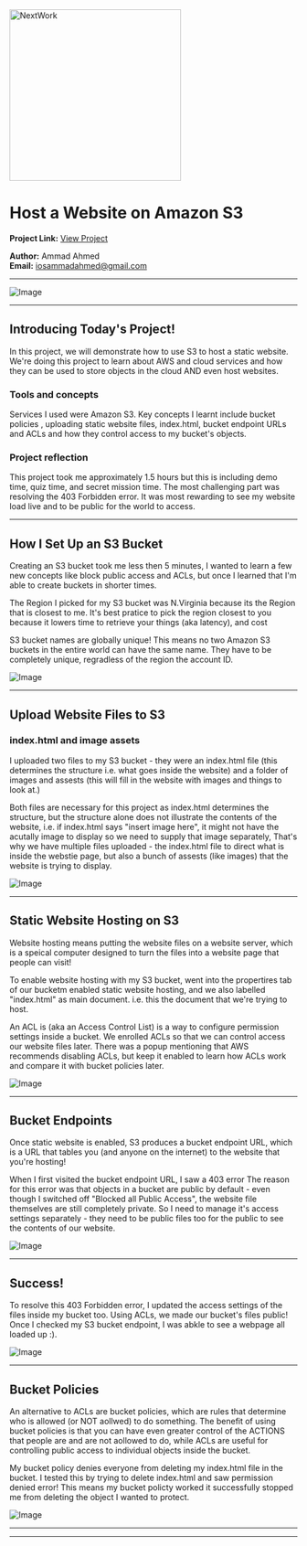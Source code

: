 <img src="https://cdn.prod.website-files.com/677c400686e724409a5a7409/6790ad949cf622dc8dcd9fe4_nextwork-logo-leather.svg" alt="NextWork" width="300" />

# Host a Website on Amazon S3

**Project Link:** [View Project](http://learn.nextwork.org/projects/aws-host-a-website-on-s3)

**Author:** Ammad Ahmed  
**Email:** iosammadahmed@gmail.com

---

![Image](http://learn.nextwork.org/inspired_gold_shy_gazelle/uploads/aws-host-a-website-on-s3_5d4474f9)

---

## Introducing Today's Project!

In this project, we will demonstrate how to use S3 to host a static website. We're doing this project to learn about AWS and cloud services and how they can be used to store objects in the cloud AND even host websites.

### Tools and concepts

Services I used were Amazon S3. Key concepts I learnt include bucket policies , uploading static website files, index.html, bucket endpoint URLs and ACLs and how they control access to my bucket's objects.

### Project reflection

This project took me approximately 1.5 hours but this is including demo time, quiz time, and secret mission time. The most challenging part was resolving the 403 Forbidden error. It was most rewarding to see my website load live and to be public for the world to access.

---

## How I Set Up an S3 Bucket

Creating an S3 bucket took me less then 5 minutes, I wanted to learn a few new concepts like block public access and ACLs, but once I learned that I'm able to create buckets in shorter times.

The Region I picked for my S3 bucket was N.Virginia because its the Region that is closest to me. It's best pratice to pick the region closest to you because it lowers time to retrieve your things (aka latency), and cost 

S3 bucket names are globally unique! This means no two Amazon S3 buckets in the entire world can have the same name. They have to be completely unique, regradless of the region the account ID.

![Image](http://learn.nextwork.org/inspired_gold_shy_gazelle/uploads/aws-host-a-website-on-s3_ba6d42ad)

---

## Upload Website Files to S3

### index.html and image assets

I uploaded two files to my S3 bucket - they were an index.html file (this determines the structure i.e. what goes inside the website) and a folder of images and assests (this will fill in the website with images and things to look at.)

Both files are necessary for this project as index.html determines the structure, but the structure alone does not illustrate the contents of the website, i.e. if index.html says "insert image here", it might not have the acutally image to display so we need to supply that image separately, That's why we have multiple files uploaded - the index.html file to direct what is inside the webstie page, but also a bunch of assests (like images) that the website is trying to display.

![Image](http://learn.nextwork.org/inspired_gold_shy_gazelle/uploads/aws-host-a-website-on-s3_a265af88)

---

## Static Website Hosting on S3

Website hosting means putting the website files on a website server, which is a speical computer designed to turn the files into a website page that people can visit!

To enable website hosting with my S3 bucket, went into the propertires tab of our bucketm enabled static website hosting, and we also labelled "index.html" as main document. i.e. this the document that we're trying to host. 

An ACL is (aka an Access Control List) is a way to configure permission settings inside a bucket. We enrolled ACLs so that we can control access  our website files later. There was a popup mentioning that AWS recommends disabling ACLs, but keep it enabled to learn how ACLs work and compare it with bucket policies later.

![Image](http://learn.nextwork.org/inspired_gold_shy_gazelle/uploads/aws-host-a-website-on-s3_c22c54c0)

---

## Bucket Endpoints

Once static website is enabled, S3 produces a bucket endpoint URL, which is a URL that tables you (and anyone on the internet) to the website that you're hosting!

When I first visited the bucket endpoint URL, I saw a 403 error The reason for this error was  that objects in a  bucket are public by default - even though I switched off "Blocked all Public Access", the website file themselves are still completely private. So I need to manage it's  access settings separately - they need to be public files too for the public to see the contents of our website.

![Image](http://learn.nextwork.org/inspired_gold_shy_gazelle/uploads/aws-host-a-website-on-s3_22ce4daf)

---

## Success!

To resolve this 403 Forbidden error, I updated the access settings of the files inside my bucket too. Using ACLs, we made our bucket's files public! Once I checked my S3 bucket endpoint, I was abkle to see a webpage all loaded up :).

![Image](http://learn.nextwork.org/inspired_gold_shy_gazelle/uploads/aws-host-a-website-on-s3_5d4474f9)

---

## Bucket Policies

An alternative to ACLs are bucket policies, which are rules that determine who is allowed (or NOT aollwed) to do something. The benefit of using bucket policies is that you can have even greater control of the ACTIONS that people are and are not aollowed to do, while ACLs are useful for controlling public access to individual objects inside the bucket.

My bucket policy denies everyone from deleting my index.html file in the bucket. I tested this by trying to delete index.html and saw permission denied error! This means my bucket policty worked it successfully stopped me from deleting the object I wanted to protect.

![Image](http://learn.nextwork.org/inspired_gold_shy_gazelle/uploads/aws-host-a-website-on-s3_sm2sm2sm)

---

---
